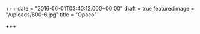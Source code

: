 +++
date = "2016-06-01T03:40:12.000+00:00"
draft = true
featuredimage = "/uploads/600-6.jpg"
title = "Opaco"

+++
